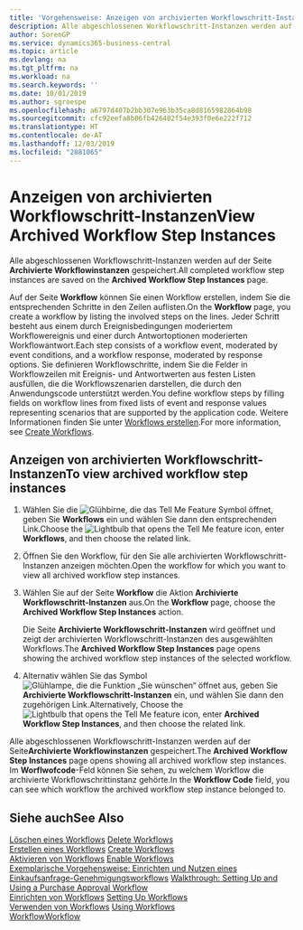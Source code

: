 ```yaml
---
title: 'Vorgehensweise: Anzeigen von archivierten Workflowschritt-Instanzen | Microsoft Docs'
description: Alle abgeschlossenen Workflowschritt-Instanzen werden auf der Seite **Archivierte Workflowinstanzen** gespeichert.
author: SorenGP
ms.service: dynamics365-business-central
ms.topic: article
ms.devlang: na
ms.tgt_pltfrm: na
ms.workload: na
ms.search.keywords: ''
ms.date: 10/01/2019
ms.author: sgroespe
ms.openlocfilehash: a6797d407b2bb307e963b35ca8d8165982864b98
ms.sourcegitcommit: cfc92eefa8b06fb426482f54e393f0e6e222f712
ms.translationtype: HT
ms.contentlocale: de-AT
ms.lasthandoff: 12/03/2019
ms.locfileid: "2881065"
---
```

# <a name="view-archived-workflow-step-instances"></a><span data-ttu-id="2c6bb-103">Anzeigen von archivierten Workflowschritt-Instanzen</span><span class="sxs-lookup"><span data-stu-id="2c6bb-103">View Archived Workflow Step Instances</span></span>
<span data-ttu-id="2c6bb-104">Alle abgeschlossenen Workflowschritt-Instanzen werden auf der Seite **Archivierte Workflowinstanzen** gespeichert.</span><span class="sxs-lookup"><span data-stu-id="2c6bb-104">All completed workflow step instances are saved on the **Archived Workflow Step Instances** page.</span></span>  

 <span data-ttu-id="2c6bb-105">Auf der Seite **Workflow** können Sie einen Workflow erstellen, indem Sie die entsprechenden Schritte in den Zeilen auflisten.</span><span class="sxs-lookup"><span data-stu-id="2c6bb-105">On the **Workflow** page, you create a workflow by listing the involved steps on the lines.</span></span> <span data-ttu-id="2c6bb-106">Jeder Schritt besteht aus einem durch Ereignisbedingungen moderiertem Workflowereignis und einer durch Antwortoptionen moderierten Workflowantwort.</span><span class="sxs-lookup"><span data-stu-id="2c6bb-106">Each step consists of a workflow event, moderated by event conditions, and a workflow response, moderated by response options.</span></span> <span data-ttu-id="2c6bb-107">Sie definieren Workflowschritte, indem Sie die Felder in Workflowzeilen mit Ereignis- und Antwortwerten aus festen Listen ausfüllen, die die Workflowszenarien darstellen, die durch den Anwendungscode unterstützt werden.</span><span class="sxs-lookup"><span data-stu-id="2c6bb-107">You define workflow steps by filling fields on workflow lines from fixed lists of event and response values representing scenarios that are supported by the application code.</span></span> <span data-ttu-id="2c6bb-108">Weitere Informationen finden Sie unter [Workflows erstellen](across-how-to-create-workflows.md).</span><span class="sxs-lookup"><span data-stu-id="2c6bb-108">For more information, see [Create Workflows](across-how-to-create-workflows.md).</span></span>  

## <a name="to-view-archived-workflow-step-instances"></a><span data-ttu-id="2c6bb-109">Anzeigen von archivierten Workflowschritt-Instanzen</span><span class="sxs-lookup"><span data-stu-id="2c6bb-109">To view archived workflow step instances</span></span>  
1.  <span data-ttu-id="2c6bb-110">Wählen Sie die ![Glühbirne, die das Tell Me Feature](media/ui-search/search_small.png "Tell Me-Funktion") Symbol öffnet, geben Sie **Workflows** ein und wählen Sie dann den entsprechenden Link.</span><span class="sxs-lookup"><span data-stu-id="2c6bb-110">Choose the ![Lightbulb that opens the Tell Me feature](media/ui-search/search_small.png "Tell me what you want to do") icon, enter **Workflows**, and then choose the related link.</span></span>  
2.  <span data-ttu-id="2c6bb-111">Öffnen Sie den Workflow, für den Sie alle archivierten Workflowschritt-Instanzen anzeigen möchten.</span><span class="sxs-lookup"><span data-stu-id="2c6bb-111">Open the workflow for which you want to view all archived workflow step instances.</span></span>  
3.  <span data-ttu-id="2c6bb-112">Wählen Sie auf der Seite **Workflow** die Aktion **Archivierte Workflowschritt-Instanzen** aus.</span><span class="sxs-lookup"><span data-stu-id="2c6bb-112">On the **Workflow** page, choose the **Archived Workflow Step Instances** action.</span></span>  

    <span data-ttu-id="2c6bb-113">Die Seite **Archivierte Workflowschritt-Instanzen** wird geöffnet und zeigt der archivierten Workflowschritt-Instanzen des ausgewählten Workflows.</span><span class="sxs-lookup"><span data-stu-id="2c6bb-113">The **Archived Workflow Step Instances** page opens showing the archived workflow step instances of the selected workflow.</span></span>  
4.  <span data-ttu-id="2c6bb-114">Alternativ wählen Sie das Symbol ![Glühlampe, die die Funktion „Sie wünschen“ öffnet](media/ui-search/search_small.png "Tell Me-Funktion") aus, geben Sie **Archivierte Workflowschritt-Instanzen** ein, und wählen Sie dann den zugehörigen Link.</span><span class="sxs-lookup"><span data-stu-id="2c6bb-114">Alternatively, Choose the ![Lightbulb that opens the Tell Me feature](media/ui-search/search_small.png "Tell me what you want to do") icon, enter **Archived Workflow Step Instances**, and then choose the related link.</span></span>  

<span data-ttu-id="2c6bb-115">Alle abgeschlossenen Workflowschritt-Instanzen werden auf der Seite**Archivierte Workflowinstanzen** gespeichert.</span><span class="sxs-lookup"><span data-stu-id="2c6bb-115">The **Archived Workflow Step Instances** page opens showing all archived workflow step instances.</span></span> <span data-ttu-id="2c6bb-116">Im **Worflwofcode**-Feld können Sie sehen, zu welchem Workflow die archivierte Workflowschrittinstanz gehörte.</span><span class="sxs-lookup"><span data-stu-id="2c6bb-116">In the **Workflow Code** field, you can see which workflow the archived workflow step instance belonged to.</span></span>  

## <a name="see-also"></a><span data-ttu-id="2c6bb-117">Siehe auch</span><span class="sxs-lookup"><span data-stu-id="2c6bb-117">See Also</span></span>  
 <span data-ttu-id="2c6bb-118">[Löschen eines Workflows](across-how-to-delete-workflows.md) </span><span class="sxs-lookup"><span data-stu-id="2c6bb-118">[Delete Workflows](across-how-to-delete-workflows.md) </span></span>  
 <span data-ttu-id="2c6bb-119">[Erstellen eines Workflows](across-how-to-create-workflows.md) </span><span class="sxs-lookup"><span data-stu-id="2c6bb-119">[Create Workflows](across-how-to-create-workflows.md) </span></span>  
 <span data-ttu-id="2c6bb-120">[Aktivieren von Workflows](across-how-to-enable-workflows.md) </span><span class="sxs-lookup"><span data-stu-id="2c6bb-120">[Enable Workflows](across-how-to-enable-workflows.md) </span></span>  
 <span data-ttu-id="2c6bb-121">[Exemplarische Vorgehensweise: Einrichten und Nutzen eines Einkaufsanfrage-Genehmigungsworkflows](walkthrough-setting-up-and-using-a-purchase-approval-workflow.md) </span><span class="sxs-lookup"><span data-stu-id="2c6bb-121">[Walkthrough: Setting Up and Using a Purchase Approval Workflow](walkthrough-setting-up-and-using-a-purchase-approval-workflow.md) </span></span>  
 <span data-ttu-id="2c6bb-122">[Einrichten von Workflows](across-set-up-workflows.md) </span><span class="sxs-lookup"><span data-stu-id="2c6bb-122">[Setting Up Workflows](across-set-up-workflows.md) </span></span>  
 <span data-ttu-id="2c6bb-123">[Verwenden von Workflows](across-use-workflows.md) </span><span class="sxs-lookup"><span data-stu-id="2c6bb-123">[Using Workflows](across-use-workflows.md) </span></span>  
 [<span data-ttu-id="2c6bb-124">Workflow</span><span class="sxs-lookup"><span data-stu-id="2c6bb-124">Workflow</span></span>](across-workflow.md)
